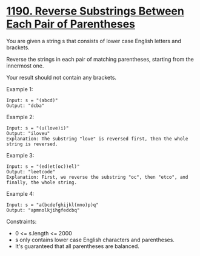 # [1190. Reverse Substrings Between Each Pair of Parentheses](https://leetcode.com/problems/reverse-substrings-between-each-pair-of-parentheses/)

You are given a string s that consists of lower case English letters and brackets.

Reverse the strings in each pair of matching parentheses, starting from the innermost one.

Your result should not contain any brackets.

Example 1:

```text
Input: s = "(abcd)"
Output: "dcba"
```

Example 2:

```text
Input: s = "(u(love)i)"
Output: "iloveu"
Explanation: The substring "love" is reversed first, then the whole string is reversed.
```

Example 3:

```text
Input: s = "(ed(et(oc))el)"
Output: "leetcode"
Explanation: First, we reverse the substring "oc", then "etco", and finally, the whole string.
```

Example 4:

```text
Input: s = "a(bcdefghijkl(mno)p)q"
Output: "apmnolkjihgfedcbq"
```

Constraints:

- 0 <= s.length <= 2000
- s only contains lower case English characters and parentheses.
- It's guaranteed that all parentheses are balanced.
